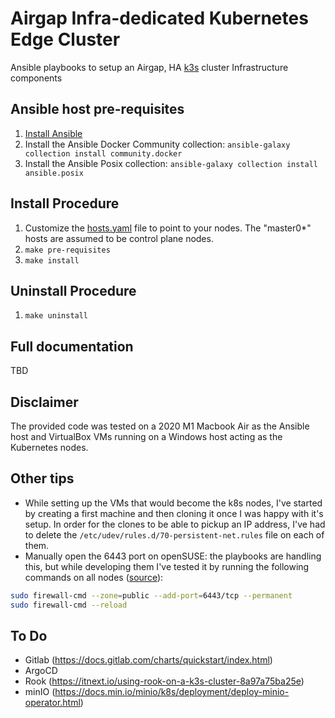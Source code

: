# Airgap Infra-dedicated Kubernetes Edge Cluster

Ansible playbooks to setup an Airgap, HA [k3s](https://k3s.io) cluster Infrastructure components

## Ansible host pre-requisites

1. [Install Ansible](https://docs.ansible.com/ansible/latest/installation_guide/index.html)
1. Install the Ansible Docker Community collection: `ansible-galaxy collection install community.docker`
1. Install the Ansible Posix collection: `ansible-galaxy collection install ansible.posix`
<!-- 1. Install Python
1. Install the Python Docker library: `pip3 install docker`
1. Install the Python PyYaml library: `pip3 install pyyaml` -->

## Install Procedure

1. Customize the [hosts.yaml](./hosts.yaml) file to point to your nodes. The "master0\*" hosts are assumed to be control plane nodes.
1. `make pre-requisites`
1. `make install`

## Uninstall Procedure

1. `make uninstall`

## Full documentation

TBD

## Disclaimer

The provided code was tested on a 2020 M1 Macbook Air as the Ansible host and VirtualBox VMs running on a Windows host acting as the Kubernetes nodes.

## Other tips

- While setting up the VMs that would become the k8s nodes, I've started by creating a first machine and then cloning it once I was happy with it's setup. In order for the clones to be able to pickup an IP address, I've had to delete the `/etc/udev/rules.d/70-persistent-net.rules` file on each of them.
- Manually open the 6443 port on openSUSE: the playbooks are handling this, but while developing them I've tested it by running the following commands on all nodes ([source](https://www.cyberciti.biz/faq/set-up-a-firewall-using-firewalld-on-opensuse-linux/)):

```bash
sudo firewall-cmd --zone=public --add-port=6443/tcp --permanent
sudo firewall-cmd --reload
```

## To Do

- Gitlab (https://docs.gitlab.com/charts/quickstart/index.html)
- ArgoCD
- Rook (https://itnext.io/using-rook-on-a-k3s-cluster-8a97a75ba25e)
- minIO (https://docs.min.io/minio/k8s/deployment/deploy-minio-operator.html)
